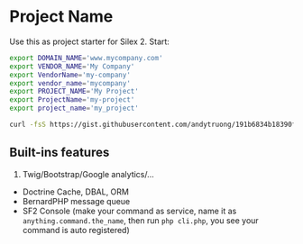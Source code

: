 Project Name
====

Use this as project starter for Silex 2. Start:

```bash
export DOMAIN_NAME='www.mycompany.com'
export VENDOR_NAME='My Company'
export VendorName='my-company'
export vendor_name='mycompany'
export PROJECT_NAME='My Project'
export ProjectName='my-project'
export project_name='my_project'

curl -fsS https://gist.githubusercontent.com/andytruong/191b6834b18390f8dd53/raw/silex-install.bash | bash
```

## Built-ins features

1. Twig/Bootstrap/Google analytics/…
- Doctrine Cache, DBAL, ORM
- BernardPHP message queue
- SF2 Console (make your command as service, name it as `anything.command.the_name`, then run `php cli.php`, you see your command is auto registered)
